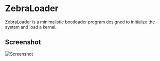 # ZebraLoader

ZebraLoader is a minimalistic bootloader program designed to
initialize the system and load a kernel.

## Screenshot

![Screenshot](assets/screeshot.png)
